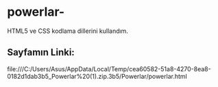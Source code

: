 # powerlar-
HTML5 ve CSS kodlama dillerini kullandım.
## Sayfamın Linki:
file:///C:/Users/Asus/AppData/Local/Temp/cea60582-51a8-4270-8ea8-0182d1dab3b5_Powerlar%20(1).zip.3b5/Powerlar/powerlar.html
